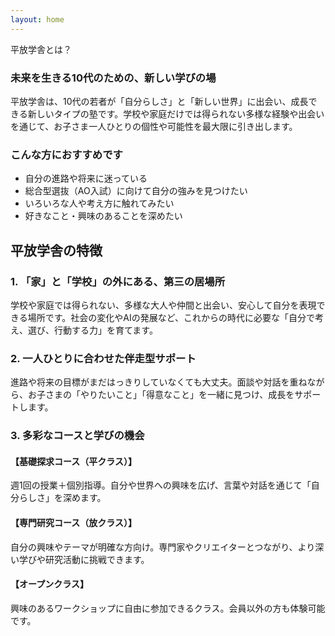 ```yaml
---
layout: home
---
```


平放学舎とは？

### 未来を生きる10代のための、新しい学びの場

平放学舎は、10代の若者が「自分らしさ」と「新しい世界」に出会い、成長できる新しいタイプの塾です。学校や家庭だけでは得られない多様な経験や出会いを通じて、お子さま一人ひとりの個性や可能性を最大限に引き出します。

### こんな方におすすめです

- 自分の進路や将来に迷っている
- 総合型選抜（AO入試）に向けて自分の強みを見つけたい
- いろいろな人や考え方に触れてみたい
- 好きなこと・興味のあることを深めたい

## 平放学舎の特徴

### 1. 「家」と「学校」の外にある、第三の居場所

学校や家庭では得られない、多様な大人や仲間と出会い、安心して自分を表現できる場所です。社会の変化やAIの発展など、これからの時代に必要な「自分で考え、選び、行動する力」を育てます。

### 2. 一人ひとりに合わせた伴走型サポート

進路や将来の目標がまだはっきりしていなくても大丈夫。面談や対話を重ねながら、お子さまの「やりたいこと」「得意なこと」を一緒に見つけ、成長をサポートします。

### 3. 多彩なコースと学びの機会

#### 【基礎探求コース（平クラス）】

週1回の授業＋個別指導。自分や世界への興味を広げ、言葉や対話を通じて「自分らしさ」を深めます。

#### 【専門研究コース（放クラス）】

自分の興味やテーマが明確な方向け。専門家やクリエイターとつながり、より深い学びや研究活動に挑戦できます。

#### 【オープンクラス】

興味のあるワークショップに自由に参加できるクラス。会員以外の方も体験可能です。


